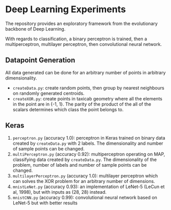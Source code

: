 # Deep Learning Experiments

The repository provides an exploratory framework from the evolutionary backbone of Deep Learning.

With regards to classification, a binary perceptron is trained, then a multiperceptron, multilayer perceptron, then convolutional neural network.

## Datapoint Generation
All data generated can be done for an arbitrary number of points in arbitrary dimensionality.
* `createData.py`: create random points, then group by nearest neighbours on randomly generated centroids.
* `createXOR.py`: create points in taxicab geometry where all the elements in the point are in {-1, 1}. The parity of the product of the all of the scalars determines which class the point belongs to.

## Keras
1. `perceptron.py` (accuracy 1.0): perceptron in Keras trained on binary data created by `createData.py` with 2 labels. The dimensionality and number of sample points can be changed.
2. `multiPerceptron.py` (accuracy 0.92): multiperceptron operating on MAP, classifying data created by `createData.py`. The dimensionality of the problem, number of labels and number of sample points can be changed.
3. `multilayerPerceptron.py` (accuracy 1.0): multilayer perceptron which can solves the XOR problem for an arbitrary number of dimensions.
4. `mnistLeNet.py` (accuracy 0.93): an implementation of LeNet-5 (LeCun et al, 1998), but with inputs as (28, 28) instead.
5. `mnistCNN.py` (accuracy 0.99): convolutional neural network based on LeNet-5 but with better results
